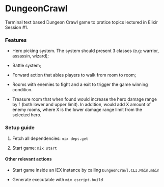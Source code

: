 # DungeonCrawl

Terminal text based Dungeon Crawl game to pratice topics lectured in Elixir Session #1.

### Features
- Hero picking system. The system should present 3 classes (e.g: warrior, assassin, wizard);

- Battle system;

- Forward action that ables players to walk from room to room;

- Rooms with enemies to fight and a exit to trigger the game winning condition.

- Treasure room that when found would increase the hero damage range by 1 (both lower and upper limit). In addition, would add X amount of enemy rooms, where X is the lower damage range limit from the selected hero.

### Setup guide

1. Fetch all dependencies: `mix deps.get`

2. Start game: `mix start`

#### Other relevant actions
- Start game inside an IEX instance by calling `DungeonCrawl.CLI.Main.main`

- Generate executable with `mix escript.build`
